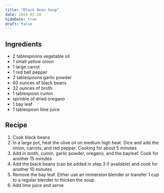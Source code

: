 ```yaml
---
title: "Black Bean Soup"
date: 2024-01-20
hideDate: true
draft: false
---
```


## Ingredients
- 2 tablespoons vegetable oil
- 1 small yellow onion
- 1 large carrot
- 1 red bell pepper
- 2 tablespoons garlic powder
- 60 ounces of black beans
- 32 ounces of broth
- 1 tablespoon cumin
- sprinkle of dried oregano
- 1 bay leaf
- 1 tablespoon lime juice

## Recipe
1. Cook black beans
2. In a large pot, heat the olive oil on medium high heat. Dice and add the onion, carrots, and red pepper. Cooking for about 5 minutes
3. Add in broth, cumin, garlic powder, oregano, and the bayleaf. Cook for another 15 minutes
4. Add the black beans (can be added in step 3 if available) and cook for another 10 minutes
5. Remove the bay leaf. Either use an immersion blender or transfer 1 cup  to a regular blender to thicken the soup.
6. Add lime juice and serve
